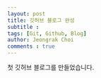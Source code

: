 ```yaml
---
layout: post
title: 깃허브 블로그 완성
subtitle : 
tags: [Git, Github, Blog]
author: Jeongrak Choi
comments : true
---
```


첫 깃허브 블로그를 만들었습니다.